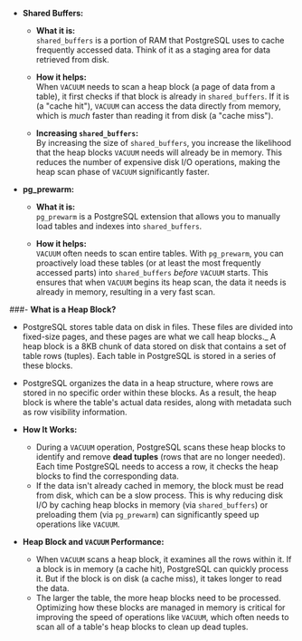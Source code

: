 
- **Shared Buffers:**

  - **What it is:**  
    `shared_buffers` is a portion of RAM that PostgreSQL uses to cache frequently accessed data. Think of it as a staging area for data retrieved from disk.

  - **How it helps:**  
    When `VACUUM` needs to scan a heap block (a page of data from a table), it first checks if that block is already in `shared_buffers`. If it is (a "cache hit"), `VACUUM` can access the data directly from memory, which is *much* faster than reading it from disk (a "cache miss").

  - **Increasing `shared_buffers`:**  
    By increasing the size of `shared_buffers`, you increase the likelihood that the heap blocks `VACUUM` needs will already be in memory. This reduces the number of expensive disk I/O operations, making the heap scan phase of `VACUUM` significantly faster.

- **pg_prewarm:**

  - **What it is:**  
    `pg_prewarm` is a PostgreSQL extension that allows you to manually load tables and indexes into `shared_buffers`.

  - **How it helps:**  
    `VACUUM` often needs to scan entire tables. With `pg_prewarm`, you can proactively load these tables (or at least the most frequently accessed parts) into `shared_buffers` *before* `VACUUM` starts. This ensures that when `VACUUM` begins its heap scan, the data it needs is already in memory, resulting in a very fast scan.


###- **What is a Heap Block?**
  - PostgreSQL stores table data on disk in files. These files are divided into fixed-size pages, and these pages are what we call heap blocks._ A heap block is a 8KB chunk of data stored on disk that contains a set of table rows (tuples). Each table in PostgreSQL is stored in a series of these blocks. 
  - PostgreSQL organizes the data in a heap structure, where rows are stored in no specific order within these blocks. As a result, the heap block is where the table's actual data resides, along with metadata such as row visibility information.

- **How It Works:**
  - During a `VACUUM` operation, PostgreSQL scans these heap blocks to identify and remove **dead tuples** (rows that are no longer needed). Each time PostgreSQL needs to access a row, it checks the heap blocks to find the corresponding data.
  - If the data isn't already cached in memory, the block must be read from disk, which can be a slow process. This is why reducing disk I/O by caching heap blocks in memory (via `shared_buffers`) or preloading them (via `pg_prewarm`) can significantly speed up operations like `VACUUM`.

- **Heap Block and `VACUUM` Performance:**
  - When `VACUUM` scans a heap block, it examines all the rows within it. If a block is in memory (a cache hit), PostgreSQL can quickly process it. But if the block is on disk (a cache miss), it takes longer to read the data.
  - The larger the table, the more heap blocks need to be processed. Optimizing how these blocks are managed in memory is critical for improving the speed of operations like `VACUUM`, which often needs to scan all of a table's heap blocks to clean up dead tuples.
